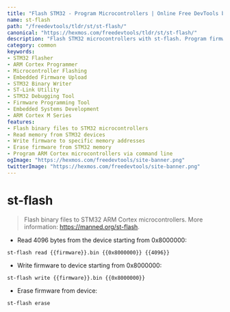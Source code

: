 ```yaml
---
title: "Flash STM32 - Program Microcontrollers | Online Free DevTools by Hexmos"
name: st-flash
path: "/freedevtools/tldr/st/st-flash/"
canonical: "https://hexmos.com/freedevtools/tldr/st/st-flash/"
description: "Flash STM32 microcontrollers with st-flash. Program firmware, erase memory, and read/write data to STM32 devices easily. Free online tool, no registration required."
category: common
keywords:
- STM32 Flasher
- ARM Cortex Programmer
- Microcontroller Flashing
- Embedded Firmware Upload
- STM32 Binary Writer
- ST-Link Utility
- STM32 Debugging Tool
- Firmware Programming Tool
- Embedded Systems Development
- ARM Cortex M Series
features:
- Flash binary files to STM32 microcontrollers
- Read memory from STM32 devices
- Write firmware to specific memory addresses
- Erase firmware from STM32 memory
- Program ARM Cortex microcontrollers via command line
ogImage: "https://hexmos.com/freedevtools/site-banner.png"
twitterImage: "https://hexmos.com/freedevtools/site-banner.png"
---
```


# st-flash

> Flash binary files to STM32 ARM Cortex microcontrollers.
> More information: <https://manned.org/st-flash>.

- Read 4096 bytes from the device starting from 0x8000000:

`st-flash read {{firmware}}.bin {{0x8000000}} {{4096}}`

- Write firmware to device starting from 0x8000000:

`st-flash write {{firmware}}.bin {{0x8000000}}`

- Erase firmware from device:

`st-flash erase`
